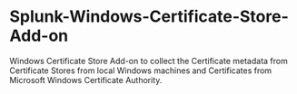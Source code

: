 # Splunk-Windows-Certificate-Store-Add-on
Windows Certificate Store Add-on to collect the Certificate metadata from Certificate Stores from local Windows machines and Certificates from Microsoft Windows Certificate Authority.
